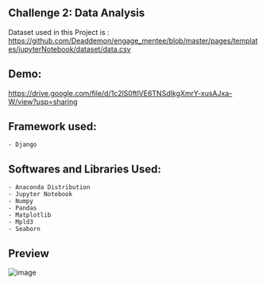 ## Challenge 2: Data Analysis 

 

Dataset used in this Project is :
https://github.com/Deaddemon/engage_mentee/blob/master/pages/templates/jupyterNotebook/dataset/data.csv

## Demo:  

https://drive.google.com/file/d/1c2lS0ftlVE6TNSdIkgXmrY-xusAJxa-W/view?usp=sharing
 
 

## Framework used:
    - Django
 
  
## Softwares and Libraries Used:

    - Anaconda Distribution
	- Jupyter Notebook
	- Numpy
	- Pandas
	- Matplotlib
    - Mpld3
	- Seaborn

 ## Preview
 
![image](https://github.com/Deaddemon/engage_mentee/assets/77224604/e84c18ee-fb85-48c0-a4ae-cddb02a5f590)

 
